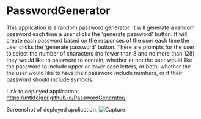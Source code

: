 # PasswordGenerator
This application is a random password generator. It will generate a random password each time a user clicks the 'generate password' button. It will create each password based on the responses of the user each time the user clicks the 'generate password' button. There are prompts for the user to select the number of characters (no fewer than 8 and no more than 128) they would like th password to contain; whether or not the user would like the password to include upper or lower case letters, or both; whether the the user would like to have their password include numbers, or if their password should include symbols. 

Link to deployed application: https://mtkfolger.github.io/PasswordGenerator/

Screenshot of deployed application: ![Capture](https://user-images.githubusercontent.com/84151997/122151912-639d4200-ce2e-11eb-8ace-1b090c89cfb1.JPG)


